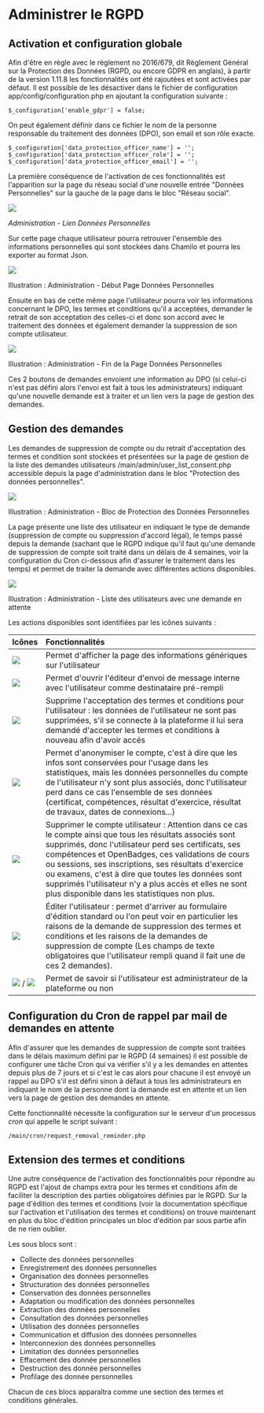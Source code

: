 # Administrer le RGPD

## Activation et configuration globale

Afin d'être en règle avec le règlement no 2016/679, dit Règlement Général sur la Protection des Données \(RGPD, ou encore GDPR en anglais\), à partir de la version 1.11.8 les fonctionnalités ont été rajoutées et sont activées par défaut. Il est possible de les désactiver dans le fichier de configuration app/config/configuration.php en ajoutant la configuration suivante :

```text
$_configuration['enable_gdpr'] = false;
```

On peut également définir dans ce fichier le nom de la personne responsable du traitement des données \(DPO\), son email et son rôle exacte.

```text
$_configuration['data_protection_officer_name'] = '';
$_configuration['data_protection_officer_role'] = '';
$_configuration['data_protection_officer_email'] = '';
```

La première conséquence de l'activation de ces fonctionnalités est l'apparition sur la page du réseau social d'une nouvelle entrée "Données Personnelles" sur la gauche de la page dans le bloc "Réseau social".

![](../../.gitbook/assets/RGPD-LienDonneesPersonnelles.png)

_Administration - Lien Données Personnelles_

Sur cette page chaque utilisateur pourra retrouver l'ensemble des informations personnelles qui sont stockées dans Chamilo et pourra les exporter au format Json.

![](../../.gitbook/assets/RGPD-HautPageDonneesPersonnelles.png)

Illustration : Administration - Début Page Données Personnelles

Ensuite en bas de cette même page l'utilisateur pourra voir les informations concernant le DPO, les termes et conditions qu'il a acceptées, demander le retrait de son acceptation des celles-ci et donc son accord avec le traitement des données et également demander la suppression de son compte utilisateur.

![](../../.gitbook/assets/RGPD-BasPageDonneesPersonnelles.png)

Illustration : Administration - Fin de la Page Données Personnelles

Ces 2 boutons de demandes envoient une information au DPO \(si celui-ci n'est pas défini alors l'envoi est fait à tous les administrateurs\) indiquant qu'une nouvelle demande est à traiter et un lien vers la page de gestion des demandes.

## Gestion des demandes

Les demandes de suppression de compte ou du retrait d'acceptation des termes et condition sont stockées et présentées sur la page de gestion de la liste des demandes utilisateurs /main/admin/user\_list\_consent.php accessible depuis la page d'administration dans le bloc "Protection des données personnelles". 

![](../../.gitbook/assets/RGPD-AdministrationBlocDonneesPersonnelles.png)

Illustration : Administration - Bloc de Protection des Données Personnelles

La page présente une liste des utilisateur en indiquant le type de demande \(suppression de compte ou suppression d'accord légal\), le temps passé depuis la demande \(sachant que le RGPD indique qu'il faut qu'une demande de suppression de compte soit traité dans un délais de 4 semaines, voir la configuration du Cron ci-dessous afin d'assurer le traitement dans les temps\) et permet de traiter la demande avec différentes actions disponibles. 

![](../../.gitbook/assets/RGPD-ListeUtilisateursDemandesEnAttente.png)

Illustration : Administration - Liste des utilisateurs avec une demande en attente

Les actions disponibles sont identifiées par les icônes suivants :

| Icônes | Fonctionnalités |
| :--- | :--- |
| ![](../../.gitbook/assets/icone-info2.png) | Permet d'afficher la page des informations génériques sur l'utilisateur |
| ![](../../.gitbook/assets/icone-message_new.png) | Permet d'ouvrir l'éditeur d'envoi de message interne avec l'utilisateur comme destinataire pré-rempli |
| ![](../../.gitbook/assets/icone-delete_terms.png) | Supprime l'acceptation des termes et conditions pour l'utilisateur : les données de l'utilisateur ne sont pas supprimées, s'il se connecte à la plateforme il lui sera demandé d'accepter les termes et conditions à nouveau afin d'avoir accés |
| ![](../../.gitbook/assets/icone-anonymous.png) | Permet d'anonymiser le compte, c'est à dire que les infos sont conservées pour l'usage dans les statistiques, mais les données personnelles du compte de l'utilisateur n'y sont plus associés, donc l'utilisateur perd dans ce cas l'ensemble de ses données \(certificat, compétences, résultat d'exercice, résultat de travaux, dates de connexions...\) |
| ![](../../.gitbook/assets/icone-delete.png) | Supprimer le compte utilisateur : Attention dans ce cas le compte ainsi que tous les résultats associés sont supprimés, donc l'utilisateur perd ses certificats, ses compétences et OpenBadges, ces validations de cours ou sessions, ses inscriptions, ses résultats d'exercice ou examens, c'est à dire que toutes les données sont supprimés l'utilisateur n'y a plus accès et elles ne sont plus disponible dans les statistiques non plus. |
| ![](../../.gitbook/assets/icone-edit.png) | Éditer l'utilisateur : permet d'arriver au formulaire d'édition standard ou l'on peut voir en particulier les raisons de la demande de suppression des termes et conditions et les raisons de la demandes de suppression de compte \(Les champs de texte obligatoires que l'utilisateur rempli quand il fait une de ces 2 demandes\). |
| ![](../../.gitbook/assets/icone-admin_star.png) / ![](../../.gitbook/assets/icone-admin_star_na.png) | Permet de savoir si l'utilisateur est administrateur de la plateforme ou non |

## Configuration du Cron de rappel par mail de demandes en attente

Afin d'assurer que les demandes de suppression de compte sont traitées dans le délais maximum défini par le RGPD \(4 semaines\) il est possible de configurer une tâche Cron qui va vérifier s'il y a les demandes en attentes depuis plus de 7 jours et si c'est le cas alors pour chacune il est envoyé un rappel au DPO s'il est défini sinon à défaut à tous les administrateurs en indiquant le nom de la personne dont la demande est en attente et un lien vers la page de gestion des demandes en attente.

Cette fonctionnalité nécessite la configuration sur le serveur d'un processus _cron_ qui appelle le script suivant :

```text
/main/cron/request_removal_reminder.php
```

## Extension des termes et conditions

Une autre conséquence de l'activation des fonctionnalités pour répondre au RGPD est l'ajout de champs extra pour les termes et conditions afin de faciliter la description des parties obligatoires définies par le RGPD. Sur la page d'édition des termes et conditions \(voir la documentation spécifique sur l'activation et l'utilisation des termes et conditions\) on trouve maintenant en plus du bloc d'édition principales un bloc d'édition par sous partie afin de ne rien oublier.

Les sous blocs sont :

* Collecte des données personnelles 
* Enregistrement des données personnelles 
* Organisation des données personnelles 
* Structuration des données personnelles 
* Conservation des données personnelles 
* Adaptation ou modification des données personnelles
* Extraction des données personnelles
* Consultation des données personnelles
* Utilisation des données personnelles 
* Communication et diffusion des données personnelles
* Interconnexion des données personnelles
* Limitation des données personnelles
* Effacement des donnée personnelles
* Destruction des donnée personnelles 
* Profilage des donnée personnelles 

Chacun de ces blocs apparaîtra comme une section des termes et conditions générales.

